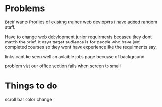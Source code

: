 # Problems

Breif wants Profiles of exisitng trainee web devlopers
i have added random staff.

Have to change web debvlopment junior requirments 
becaseu they dont match the brief. it says target 
audience is for people who have just completed 
courses so they wont have experience like the 
requirments say.

links cant be seen well on avlaible jobs page becuase of background

problem vist our office section fails when screen to small

# Things to do

scroll bar color change